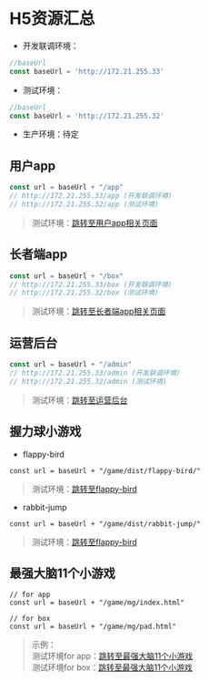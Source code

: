 # H5资源汇总
- 开发联调环境：

```javascript
//baseUrl
const baseUrl = 'http://172.21.255.33'
```

- 测试环境：

```javascript
//baseUrl
const baseUrl = 'http://172.21.255.32'
```

- 生产环境：待定

## 用户app

```javascript
const url = baseUrl + "/app"
// http://172.21.255.33/app (开发联调环境)
// http://172.21.255.32/app (测试环境)
```
> 测试环境：[跳转至用户app相关页面](http://172.21.255.32/app)

## 长者端app

```javascript
const url = baseUrl + "/box"
// http://172.21.255.33/box (开发联调环境)
// http://172.21.255.32/box (测试环境)
```
> 测试环境：[跳转至长者端app相关页面](http://172.21.255.32/box)

## 运营后台
```javascript
const url = baseUrl + "/admin"
// http://172.21.255.33/admin (开发联调环境)
// http://172.21.255.32/admin (测试环境)
```
> 测试环境：[跳转至运营后台](http://172.21.255.32/admin)



## 握力球小游戏
- flappy-bird
```
const url = baseUrl + "/game/dist/flappy-bird/"
```
> 测试环境：[跳转至flappy-bird](http://172.21.255.32/game/dist/flappy-bird/)
- rabbit-jump
```
const url = baseUrl + "/game/dist/rabbit-jump/"
```
> 测试环境：[跳转至flappy-bird](http://172.21.255.32/game/dist/rabbit-jump/)

## 最强大脑11个小游戏
```
// for app
const url = baseUrl + "/game/mg/index.html"

// for box
const url = baseUrl + "/game/mg/pad.html"
```
> 示例：<br>
> 测试环境for app：[跳转至最强大脑11个小游戏](http://172.21.255.32/game/mg/index.html)<br>
> 测试环境for box：[跳转至最强大脑11个小游戏](http://172.21.255.32/game/mg/pad.html)